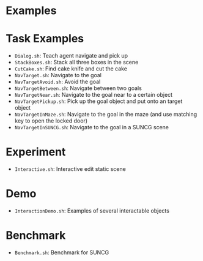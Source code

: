 Examples
============

# Task Examples

- `Dialog.sh`: Teach agent navigate and pick up
- `StackBoxes.sh`: Stack all three boxes in the scene
- `CutCake.sh`: Find cake knife and cut the cake
- `NavTarget.sh`: Navigate to the goal
- `NavTargetAvoid.sh`: Avoid the goal
- `NavTargetBetween.sh`: Navigate between two goals
- `NavTargetNear.sh`: Navigate to the goal near to a certain object
- `NavTargetPickup.sh`: Pick up the goal object and put onto an target object
- `NavTargetInMaze.sh`: Navigate to the goal in the maze (and use matching key to open the locked door)
- `NavTargetInSUNCG.sh`: Navigate to the goal in a SUNCG scene

# Experiment

- `Interactive.sh`: Interactive edit static scene 

# Demo

- `InteractionDemo.sh`: Examples of several interactable objects

# Benchmark 

- `Benchmark.sh`: Benchmark for SUNCG